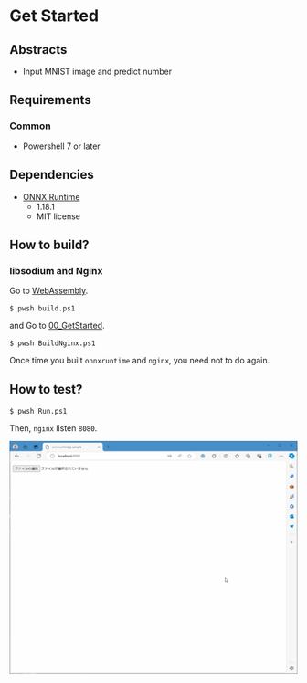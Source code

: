 # Get Started

## Abstracts

* Input MNIST image and predict number

## Requirements

### Common

* Powershell 7 or later

## Dependencies

* [ONNX Runtime](https://onnxruntime.ai/)
  * 1.18.1
  * MIT license

## How to build?

### libsodium and Nginx

Go to [WebAssembly](..).

````shell
$ pwsh build.ps1
````

and Go to [00_GetStarted](.).

````shell
$ pwsh BuildNginx.ps1
````

Once time you built `onnxruntime` and `nginx`, you need not to do again.

## How to test?

````shell
$ pwsh Run.ps1
````

Then, `nginx` listen `8080`.

<img src="./images/browser.gif" />